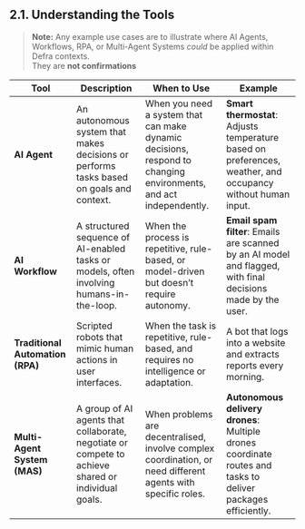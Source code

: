 ## 2.1. Understanding the Tools

> **Note:** Any example use cases are to illustrate where AI Agents, Workflows, RPA, or Multi-Agent Systems *could* be applied within Defra contexts.  
> They are **not confirmations**


| Tool | Description | When to Use | Example |
|------|-------------|-------------|----------------------------|
| **AI Agent** | An autonomous system that makes decisions or performs tasks based on goals and context. | When you need a system that can make dynamic decisions, respond to changing environments, and act independently. | **Smart thermostat**: Adjusts temperature based on preferences, weather, and occupancy without human input. |
| **AI Workflow** | A structured sequence of AI-enabled tasks or models, often involving humans-in-the-loop. | When the process is repetitive, rule-based, or model-driven but doesn’t require autonomy. | **Email spam filter**: Emails are scanned by an AI model and flagged, with final decisions made by the user. |
| **Traditional Automation (RPA)** | Scripted robots that mimic human actions in user interfaces. | When the task is repetitive, rule-based, and requires no intelligence or adaptation. | A bot that logs into a website and extracts reports every morning. |
| **Multi-Agent System (MAS)** | A group of AI agents that collaborate, negotiate or compete to achieve shared or individual goals. | When problems are decentralised, involve complex coordination, or need different agents with specific roles. | **Autonomous delivery drones**: Multiple drones coordinate routes and tasks to deliver packages efficiently. |

